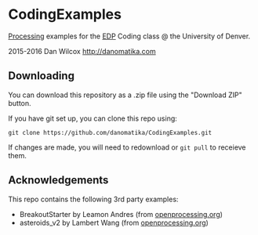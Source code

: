 # CodingExamples

[Processing](http://processing.org) examples for the [EDP](http://www.du.edu/ahss/edp/) Coding class @ the University of Denver.

2015-2016 Dan Wilcox <http://danomatika.com>

## Downloading

You can download this repository as a .zip file using the "Download ZIP" button.

If you have git set up, you can clone this repo using:

    git clone https://github.com/danomatika/CodingExamples.git

If changes are made, you will need to redownload or `git pull` to receieve them.

## Acknowledgements

This repo contains the following 3rd party examples:

* BreakoutStarter by Leamon Andres (from [openprocessing.org](http://www.openprocessing.org/sketch/104486))
* asteroids_v2 by Lambert Wang (from [openprocessing.org](http://www.openprocessing.org/sketch/120807))
